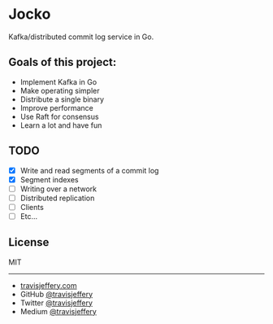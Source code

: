 # Jocko

Kafka/distributed commit log service in Go.

## Goals of this project:

- Implement Kafka in Go
- Make operating simpler
- Distribute a single binary
- Improve performance
- Use Raft for consensus
- Learn a lot and have fun

## TODO

- [x] Write and read segments of a commit log
- [x] Segment indexes
- [ ] Writing over a network
- [ ] Distributed replication
- [ ] Clients
- [ ] Etc...

## License

MIT

--- 

- [travisjeffery.com](http://travisjeffery.com)
- GitHub [@travisjeffery](https://github.com/travisjeffery)
- Twitter [@travisjeffery](https://twitter.com/travisjeffery)
- Medium [@travisjeffery](https://medium.com/@travisjeffery)


